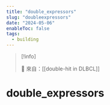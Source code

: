```yaml
---
title: "double_expressors"
slug: "doubleexpressors"
date: "2024-05-06"
enableToc: false
tags:
  - building
---
```


> [!info]
>
> 🌱 來自：[[double-hit in DLBCL]]

# double_expressors


